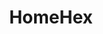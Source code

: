 ---
title: HomeHex
url: /homehex/
heroTitle: Content test for cms admin
mainFeatures:
    - feature: Automate Workflow
    - feature: Track Changes
    - feature: Reduce Errors
    - feature: Collaborate Securely
laptop: /img/home/laptop.png
heroPrimaryButton: Free Sign Up
heroPrimaryButtonLink: link
heroPlayButton: See Demo
heroDemoButton: Request a Demo
heroDemoButtonLink: link
watchVideoURL: 'https://www.youtube.com/embed/q8WLu0gHzFE'
WatchVideoURL2: 'https://www.youtube.com/embed/re6E106dISo'
otherFeatures:
    - feature: Excel Compatible
    - feature: Intuitive, Familiar, & Easy to Use
    - feature: <i class="material-icons">hourglass_empty</i>Get Started in Minutes
gartnerImage: /img/home/gartner-mobile.png
gartnerLink: https://www.gartner.com/reviews/market/financial-corporate-performance-management-solutions/vendor/visyond/product/visyond
---
